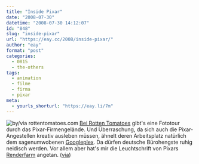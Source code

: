 ```yaml
---
title: "Inside Pixar"
date: "2008-07-30"
datetime: "2008-07-30 14:12:07"
id: "848"
slug: "inside-pixar"
url: "https://eay.cc/2008/inside-pixar/"
author: "eay"
format: "post"
categories:
  - 0815
  - the-others
tags:
  - animation
  - filme
  - firma
  - pixar
meta:
  - yourls_shorturl: "https://eay.li/7m"
---
```


![](/uploads/2008/pixartour.jpg "by/via rottentomatoes.com") [Bei Rotten Tomatoes](http://uk.rottentomatoes.com/m/wall_e/news/1741321/exclusive_inside_pixar_a_photo_tour) gibt's eine Fototour durch das Pixar-Firmengelände. Und Überraschung, da sich auch die Pixar-Angestellen kreativ ausleben müssen, ähnelt deren Arbeitsplatz natürlich dem sagenumwobenen [Googleplex](http://www.time.com/time/photoessays/2006/inside_google/). Da dürfen deutsche Bürohengste ruhig neidisch werden. Vor allem aber hat's mir die Leuchtschrift von Pixars [Renderfarm](http://uk.rottentomatoes.com/m/wall_e/news/1741321/16/exclusive_inside_pixar_a_photo_tour) angetan. ([via](http://www.nerdcore.de/wp/2008/07/30/inside-pixar-a-photo-tour/))
